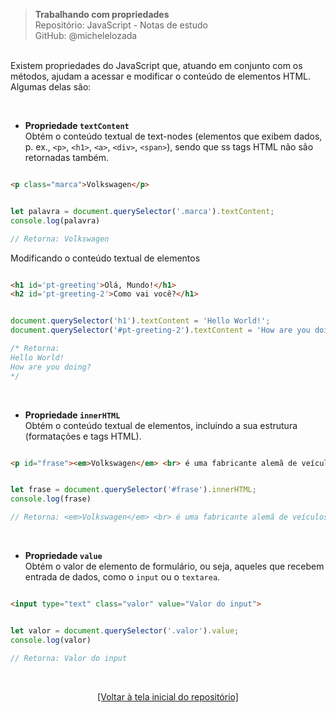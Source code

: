 > **Trabalhando com propriedades**  
> Repositório: JavaScript - Notas de estudo     
> GitHub: @michelelozada
&nbsp;
     
&nbsp;   
Existem propriedades do JavaScript que, atuando em conjunto com os métodos, ajudam a acessar e modificar o conteúdo de elementos HTML. 
Algumas delas são:

&nbsp;   

- **Propriedade `textContent`**  
Obtém o conteúdo textual de text-nodes (elementos que exibem dados, p. ex.,  `<p>`, `<h1>`, `<a>`, `<div>`, `<span>`), sendo que ss tags HTML não são retornadas também.  
```html

<p class="marca">Volkswagen</p>
```
```js

let palavra = document.querySelector('.marca').textContent;
console.log(palavra)

// Retorna: Volkswagen 
```
Modificando o conteúdo textual de elementos  
```html

<h1 id='pt-greeting'>Olá, Mundo!</h1>
<h2 id='pt-greeting-2'>Como vai você?</h1>
```
```js

document.querySelector('h1').textContent = 'Hello World!';
document.querySelector('#pt-greeting-2').textContent = 'How are you doing?';

/* Retorna: 
Hello World!
How are you doing?
*/
```

&nbsp;   

- **Propriedade `innerHTML`**     
Obtém o conteúdo textual de elementos, incluindo a sua estrutura (formatações e tags HTML).    
```html

<p id="frase"><em>Volkswagen</em> <br> é uma fabricante alemã de veículos.</p> 
```
```js

let frase = document.querySelector('#frase').innerHTML;
console.log(frase)

// Retorna: <em>Volkswagen</em> <br> é uma fabricante alemã de veículos.
```

&nbsp;  

- **Propriedade `value`**  
Obtém o valor de elemento de formulário, ou seja, aqueles que recebem entrada de dados, como o `input` ou o `textarea`.  

```html

<input type="text" class="valor" value="Valor do input">
```
```js

let valor = document.querySelector('.valor').value;
console.log(valor)

// Retorna: Valor do input
```

&nbsp; 

<div align="center">
<a href="https://github.com/michelelozada/JavaScript-Study-Notes">[Voltar à tela inicial do repositório]</a>
</div>